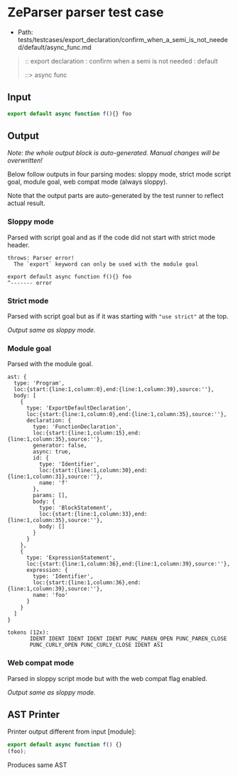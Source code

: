 # ZeParser parser test case

- Path: tests/testcases/export_declaration/confirm_when_a_semi_is_not_needed/default/async_func.md

> :: export declaration : confirm when a semi is not needed : default
>
> ::> async func

## Input

`````js
export default async function f(){} foo
`````

## Output

_Note: the whole output block is auto-generated. Manual changes will be overwritten!_

Below follow outputs in four parsing modes: sloppy mode, strict mode script goal, module goal, web compat mode (always sloppy).

Note that the output parts are auto-generated by the test runner to reflect actual result.

### Sloppy mode

Parsed with script goal and as if the code did not start with strict mode header.

`````
throws: Parser error!
  The `export` keyword can only be used with the module goal

export default async function f(){} foo
^------- error
`````

### Strict mode

Parsed with script goal but as if it was starting with `"use strict"` at the top.

_Output same as sloppy mode._

### Module goal

Parsed with the module goal.

`````
ast: {
  type: 'Program',
  loc:{start:{line:1,column:0},end:{line:1,column:39},source:''},
  body: [
    {
      type: 'ExportDefaultDeclaration',
      loc:{start:{line:1,column:0},end:{line:1,column:35},source:''},
      declaration: {
        type: 'FunctionDeclaration',
        loc:{start:{line:1,column:15},end:{line:1,column:35},source:''},
        generator: false,
        async: true,
        id: {
          type: 'Identifier',
          loc:{start:{line:1,column:30},end:{line:1,column:31},source:''},
          name: 'f'
        },
        params: [],
        body: {
          type: 'BlockStatement',
          loc:{start:{line:1,column:33},end:{line:1,column:35},source:''},
          body: []
        }
      }
    },
    {
      type: 'ExpressionStatement',
      loc:{start:{line:1,column:36},end:{line:1,column:39},source:''},
      expression: {
        type: 'Identifier',
        loc:{start:{line:1,column:36},end:{line:1,column:39},source:''},
        name: 'foo'
      }
    }
  ]
}

tokens (12x):
       IDENT IDENT IDENT IDENT IDENT PUNC_PAREN_OPEN PUNC_PAREN_CLOSE
       PUNC_CURLY_OPEN PUNC_CURLY_CLOSE IDENT ASI
`````


### Web compat mode

Parsed in sloppy script mode but with the web compat flag enabled.

_Output same as sloppy mode._

## AST Printer

Printer output different from input [module]:

````js
export default async function f() {}
(foo);
````

Produces same AST
